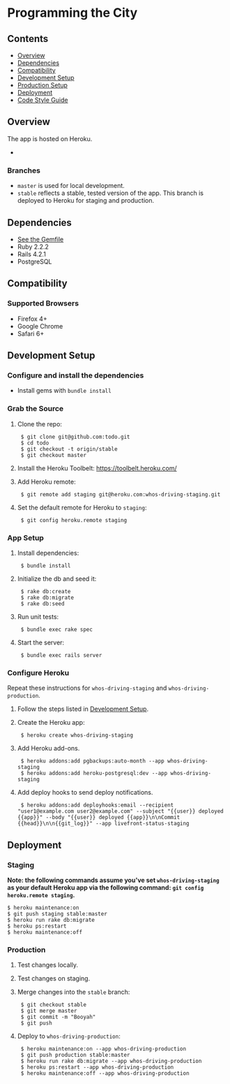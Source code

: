# Programming the City

## Contents

* [Overview](#overview)
* [Dependencies](#dependencies)
* [Compatibility](#compatibility)
* [Development Setup](#development-setup)
* [Production Setup](#production-setup)
* [Deployment](#deployment)
* [Code Style Guide](#code-style-guide)
## Overview

The app is hosted on Heroku.

* 

### Branches

* `master` is used for local development.
* `stable` reflects a stable, tested version of the app. This branch is deployed to Heroku for staging and production.

## Dependencies

* [See the Gemfile](https://github.com/todo/blob/master/Gemfile)
* Ruby 2.2.2
* Rails 4.2.1
* PostgreSQL

## Compatibility

### Supported Browsers

* Firefox 4+
* Google Chrome
* Safari 6+

## Development Setup

### Configure and install the dependencies

* Install gems with `bundle install`

### Grab the Source

1. Clone the repo:

        $ git clone git@github.com:todo.git
        $ cd todo
        $ git checkout -t origin/stable
        $ git checkout master

2. Install the Heroku Toolbelt: https://toolbelt.heroku.com/

3. Add Heroku remote:

        $ git remote add staging git@heroku.com:whos-driving-staging.git

4. Set the default remote for Heroku to `staging`:

        $ git config heroku.remote staging

### App Setup

1. Install dependencies:

        $ bundle install

2. Initialize the db and seed it:

        $ rake db:create
        $ rake db:migrate
        $ rake db:seed

3. Run unit tests:

        $ bundle exec rake spec

4. Start the server:

        $ bundle exec rails server

### Configure Heroku

Repeat these instructions for `whos-driving-staging` and `whos-driving-production`.

1. Follow the steps listed in [Development Setup](#development-setup).
2. Create the Heroku app:

        $ heroku create whos-driving-staging

3. Add Heroku add-ons.

        $ heroku addons:add pgbackups:auto-month --app whos-driving-staging
        $ heroku addons:add heroku-postgresql:dev --app whos-driving-staging

4. Add deploy hooks to send deploy notifications.

        $ heroku addons:add deployhooks:email --recipient "user1@example.com user2@example.com" --subject "{{user}} deployed {{app}}" --body "{{user}} deployed {{app}}\n\nCommit {{head}}\n\n{{git_log}}" --app livefront-status-staging


## Deployment

### Staging

**Note: the following commands assume you've set `whos-driving-staging` as your default Heroku app via the following command: `git config heroku.remote staging`.**

    $ heroku maintenance:on
    $ git push staging stable:master
    $ heroku run rake db:migrate
    $ heroku ps:restart
    $ heroku maintenance:off

### Production

1. Test changes locally.

2. Test changes on staging.

3. Merge changes into the `stable` branch:

        $ git checkout stable
        $ git merge master
        $ git commit -m "Booyah"
        $ git push

4. Deploy to `whos-driving-production`:

        $ heroku maintenance:on --app whos-driving-production
        $ git push production stable:master
        $ heroku run rake db:migrate --app whos-driving-production
        $ heroku ps:restart --app whos-driving-production
        $ heroku maintenance:off --app whos-driving-production
